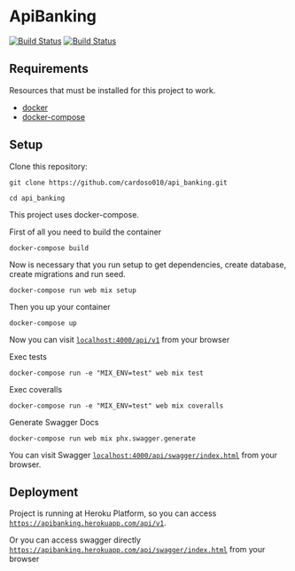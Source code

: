 # ApiBanking

[![Build Status](https://github.com/cardoso010/api_banking/workflows/TEST/badge.svg?branch=main)](https://github.com/cardoso010/api_banking/actions)
[![Build Status](https://github.com/cardoso010/api_banking/workflows/DEPLOY/badge.svg?branch=main)](https://github.com/cardoso010/api_banking/actions)

## Requirements

Resources that must be installed for this project to work.

- [docker](https://docs.docker.com/install/)
- [docker-compose](https://docs.docker.com/compose/install/)

## Setup

Clone this repository:

```shell
git clone https://github.com/cardoso010/api_banking.git
```

```shell
cd api_banking
```

This project uses docker-compose.

First of all you need to build the container

```shell
docker-compose build
```

Now is necessary that you run setup to get dependencies, create database, create migrations and run seed.

```shell
docker-compose run web mix setup
```

Then you up your container

```shell
docker-compose up
```

Now you can visit [`localhost:4000/api/v1`](http://localhost:4000/api/v1) from your browser

Exec tests

```shell
docker-compose run -e "MIX_ENV=test" web mix test
```

Exec coveralls

```shell
docker-compose run -e "MIX_ENV=test" web mix coveralls
```

Generate Swagger Docs

```shell
docker-compose run web mix phx.swagger.generate
```

You can visit Swagger [`localhost:4000/api/swagger/index.html`](http://http://localhost:4000/api/swagger/index.html) from your browser.

## Deployment

Project is running at Heroku Platform, so you can access [`https://apibanking.herokuapp.com/api/v1`](https://apibanking.herokuapp.com/api/v1).

Or you can access swagger directly [`https://apibanking.herokuapp.com/api/swagger/index.html`](https://apibanking.herokuapp.com/api/swagger/index.html) from your browser
